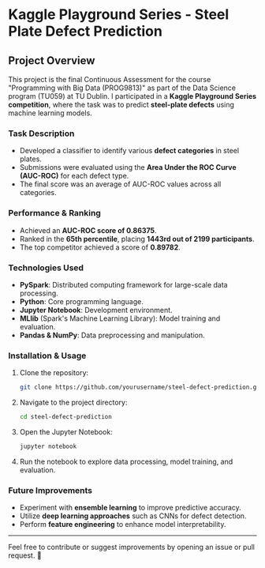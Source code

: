 # Kaggle Playground Series - Steel Plate Defect Prediction

## Project Overview
This project is the final Continuous Assessment for the course "Programming with Big Data (PROG9813)" as part of the Data Science program (TU059) at TU Dublin. I participated in a **Kaggle Playground Series competition**, where the task was to predict **steel-plate defects** using machine learning models.

### Task Description
- Developed a classifier to identify various **defect categories** in steel plates.
- Submissions were evaluated using the **Area Under the ROC Curve (AUC-ROC)** for each defect type.
- The final score was an average of AUC-ROC values across all categories.

### Performance & Ranking
- Achieved an **AUC-ROC score of 0.86375**.
- Ranked in the **65th percentile**, placing **1443rd out of 2199 participants**.
- The top competitor achieved a score of **0.89782**.

### Technologies Used
- **PySpark**: Distributed computing framework for large-scale data processing.
- **Python**: Core programming language.
- **Jupyter Notebook**: Development environment.
- **MLlib** (Spark's Machine Learning Library): Model training and evaluation.
- **Pandas & NumPy**: Data preprocessing and manipulation.

### Installation & Usage
1. Clone the repository:
   ```bash
   git clone https://github.com/yourusername/steel-defect-prediction.git
   ```
2. Navigate to the project directory:
   ```bash
   cd steel-defect-prediction
   ```
3. Open the Jupyter Notebook:
   ```bash
   jupyter notebook
   ```
4. Run the notebook to explore data processing, model training, and evaluation.

### Future Improvements
- Experiment with **ensemble learning** to improve predictive accuracy.
- Utilize **deep learning approaches** such as CNNs for defect detection.
- Perform **feature engineering** to enhance model interpretability.

---
Feel free to contribute or suggest improvements by opening an issue or pull request. 🚀

